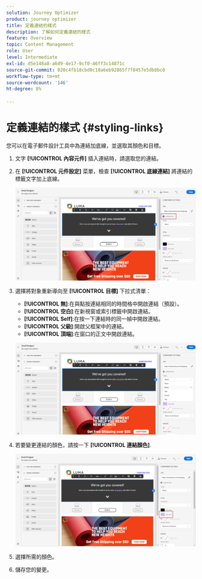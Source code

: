 ```yaml
---
solution: Journey Optimizer
product: journey optimizer
title: 定義連結的樣式
description: 了解如何定義連結的樣式
feature: Overview
topic: Content Management
role: User
level: Intermediate
exl-id: d5e148a8-a6d9-4e17-9cf0-46ff3c14871c
source-git-commit: 020c4fb18cbd0c10a6eb92865f7f0457e5db8bc0
workflow-type: tm+mt
source-wordcount: '146'
ht-degree: 8%

---
```


# 定義連結的樣式 {#styling-links}

您可以在電子郵件設計工具中為連結加底線，並選取其顏色和目標。

1. 文字 **[!UICONTROL 內容元件]** 插入連結時，請選取您的連結。

1. 在 **[!UICONTROL 元件設定]** 菜單，檢查 **[!UICONTROL 底線連結]** 將連結的標籤文字加上底線。

   ![](assets/link_1.png)

1. 選擇將對象重新導向至 **[!UICONTROL 目標]** 下拉式清單：

   * **[!UICONTROL 無]**:在與點按連結相同的時間格中開啟連結（預設）。
   * **[!UICONTROL 空白]**:在新視窗或索引標籤中開啟連結。
   * **[!UICONTROL Self]**:在按一下連結時的同一幀中開啟連結。
   * **[!UICONTROL 父級]**:開啟父框架中的連結。
   * **[!UICONTROL 頂端]**:在窗口的正文中開啟連結。

   ![](assets/link_2.png)

1. 若要變更連結的顏色，請按一下 **[!UICONTROL 連結顏色]**.

   ![](assets/link_3.png)

1. 選擇所需的顏色。

1. 儲存您的變更。
